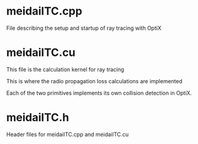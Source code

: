 # meidaiITC.cpp
File describing the setup and startup of ray tracing with OptiX

# meidaiITC.cu
This file is the calculation kernel for ray tracing

This is where the radio propagation loss calculations are implemented

Each of the two primitives implements its own collision detection in OptiX.

# meidaiITC.h
Header files for meidaiITC.cpp and meidaiITC.cu


